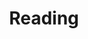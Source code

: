 ---
linktitle: Reading
title: Reading
layout: docs
weight: 700

# View.
#   1 = List
#   2 = Compact
#   3 = Card
draft: false

# Featured image
# To use, place an image named `featured.jpg/png` in your page's folder.
# Placement options: 1 = Full column width, 2 = Out-set, 3 = Screen-width
# Focal point options: Smart, Center, TopLeft, Top, TopRight, Left, Right, BottomLeft, Bottom, BottomRight
# Set `preview_only` to `true` to just use the image for thumbnails.
image:
  caption: 'Image credit: [**Dreamstime.com**](https://thumbs.dreamstime.com/b/line-web-banner-computer-science-modern-linear-concept-computer-programming-line-web-banner-computer-science-93196792.jpg)'
  focal_point: "Smart"
  placement: 1
  preview_only: false


# Optional header image (relative to `assets/media/` folder).
header:
  caption: ""
  image: ""
---